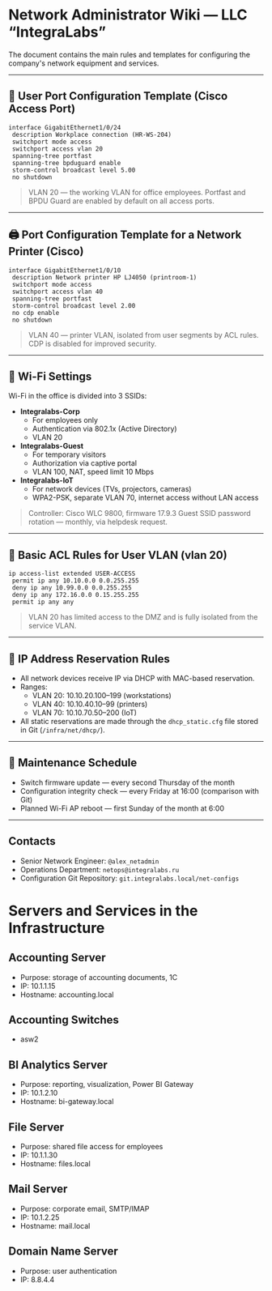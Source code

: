 # Network Administrator Wiki — LLC “IntegraLabs”

The document contains the main rules and templates for configuring the company's network equipment and services.

---

## 🔌 User Port Configuration Template (Cisco Access Port)

```
interface GigabitEthernet1/0/24
 description Workplace connection (HR-WS-204)
 switchport mode access
 switchport access vlan 20
 spanning-tree portfast
 spanning-tree bpduguard enable
 storm-control broadcast level 5.00
 no shutdown
```

> VLAN 20 — the working VLAN for office employees.
> Portfast and BPDU Guard are enabled by default on all access ports.

---

## 🖨️ Port Configuration Template for a Network Printer (Cisco)

```
interface GigabitEthernet1/0/10
 description Network printer HP LJ4050 (printroom-1)
 switchport mode access
 switchport access vlan 40
 spanning-tree portfast
 storm-control broadcast level 2.00
 no cdp enable
 no shutdown
```

> VLAN 40 — printer VLAN, isolated from user segments by ACL rules.
> CDP is disabled for improved security.

---

## 📡 Wi-Fi Settings

Wi-Fi in the office is divided into 3 SSIDs:

- **Integralabs-Corp**
  - For employees only
  - Authentication via 802.1x (Active Directory)
  - VLAN 20
- **Integralabs-Guest**
  - For temporary visitors
  - Authorization via captive portal
  - VLAN 100, NAT, speed limit 10 Mbps
- **Integralabs-IoT**
  - For network devices (TVs, projectors, cameras)
  - WPA2-PSK, separate VLAN 70, internet access without LAN access

> Controller: Cisco WLC 9800, firmware 17.9.3
> Guest SSID password rotation — monthly, via helpdesk request.

---

## 🧱 Basic ACL Rules for User VLAN (vlan 20)

```
ip access-list extended USER-ACCESS
 permit ip any 10.10.0.0 0.0.255.255
 deny ip any 10.99.0.0 0.0.255.255
 deny ip any 172.16.0.0 0.15.255.255
 permit ip any any
```

> VLAN 20 has limited access to the DMZ and is fully isolated from the service VLAN.

---

## 🔁 IP Address Reservation Rules

- All network devices receive IP via DHCP with MAC-based reservation.
- Ranges:
  - VLAN 20: 10.10.20.100–199 (workstations)
  - VLAN 40: 10.10.40.10–99 (printers)
  - VLAN 70: 10.10.70.50–200 (IoT)
- All static reservations are made through the `dhcp_static.cfg` file stored in Git (`/infra/net/dhcp/`).

---

## 🔄 Maintenance Schedule

- Switch firmware update — every second Thursday of the month
- Configuration integrity check — every Friday at 16:00 (comparison with Git)
- Planned Wi-Fi AP reboot — first Sunday of the month at 6:00

---

## Contacts

- Senior Network Engineer: `@alex_netadmin`
- Operations Department: `netops@integralabs.ru`
- Configuration Git Repository: `git.integralabs.local/net-configs`

# Servers and Services in the Infrastructure

## Accounting Server
- Purpose: storage of accounting documents, 1C
- IP: 10.1.1.15
- Hostname: accounting.local

## Accounting Switches
- asw2

## BI Analytics Server
- Purpose: reporting, visualization, Power BI Gateway
- IP: 10.1.2.10
- Hostname: bi-gateway.local

## File Server
- Purpose: shared file access for employees
- IP: 10.1.1.30
- Hostname: files.local

## Mail Server
- Purpose: corporate email, SMTP/IMAP
- IP: 10.1.2.25
- Hostname: mail.local

## Domain Name Server
- Purpose: user authentication
- IP: 8.8.4.4
